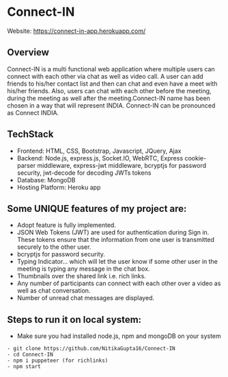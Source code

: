 # Connect-IN
Website: https://connect-in-app.herokuapp.com/
</br>
## Overview 
Connect-IN is a multi functional web application where multiple users can connect with each other via chat as well as video call. A user can add friends to his/her contact list and then can chat and even have a meet with his/her friends. Also, users can chat with each other before the meeting, during the meeting as well after the meeting.Connect-IN name has been chosen in a way that will represent INDIA. Connect-IN can be pronounced as Connect INDIA. 
## TechStack 
- Frontend: HTML, CSS, Bootstrap, Javascript, JQuery, Ajax 
- Backend: Node.js,  express.js, Socket.IO, WebRTC, Express cookie-parser middleware, express-jwt middleware, bcryptjs for password security, jwt-decode for decoding JWTs tokens 
- Database: MongoDB 
- Hosting Platform: Heroku app 
## Some UNIQUE features of my project are: 
- Adopt feature is fully implemented. 
- JSON Web Tokens (JWT) are used for authentication during Sign in. These tokens ensure that the information from one user is transmitted securely to the other user. 
- bcryptjs for password security. 
- Typing Indicator… which will let the user know if some other user in the meeting is typing any message in the chat box. 
- Thumbnails over the shared link i.e. rich links. 
- Any number of participants can connect with each other over a video as well as chat conversation. 
- Number of unread chat messages are displayed. 
## Steps to run it on local system: 
- Make sure you had installed node.js, npm and mongoDB on your system 
```
- git clone https://github.com/NitikaGupta16/Connect-IN
- cd Connect-IN
- npm i puppeteer (for richlinks)
- npm start
```